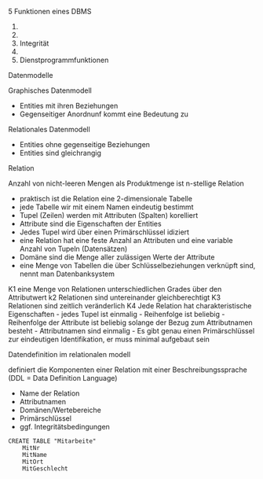 5 Funktionen eines DBMS

1.
2.
3. Integrität
4. 
5. Dienstprogrammfunktionen

Datenmodelle

Graphisches Datenmodell

- Entities mit ihren Beziehungen
- Gegenseitiger Anordnunf kommt eine Bedeutung zu

Relationales Datenmodell

- Entities ohne gegenseitige Beziehungen
- Entities sind gleichrangig

Relation

Anzahl von nicht-leeren Mengen als Produktmenge ist n-stellige Relation

- praktisch ist die Relation eine 2-dimensionale Tabelle
- jede Tabelle wir mit einem Namen eindeutig bestimmt
- Tupel (Zeilen) werden mit Attributen (Spalten) korelliert
- Attribute sind die Eigenschaften der Entities
- Jedes Tupel wird über einen Primärschlüssel idiziert
- eine Relation hat eine feste Anzahl an Attributen und eine variable Anzahl von Tupeln (Datensätzen)
- Domäne sind die Menge aller zulässigen Werte der Attribute
- eine Menge von Tabellen die über Schlüsselbeziehungen verknüpft sind, nennt man Datenbanksystem

K1	eine Menge von Relationen unterschiedlichen Grades über den Attributwert
k2	Relationen sind untereinander gleichberechtigt
K3	Relationen sind zeitlich veränderlich
K4	Jede Relation hat charakteristische Eigenschaften
	- jedes Tupel ist einmalig
	- Reihenfolge ist beliebig
	- Reihenfolge der Attribute ist beliebig solange der Bezug zum Attributnamen besteht
	- Attributnamen sind einmalig
	- Es gibt genau einen Primärschlüssel zur eindeutigen Identifikation, er muss minimal aufgebaut sein

Datendefinition im relationalen modell

definiert die Komponenten einer Relation mit einer Beschreibungssprache (DDL = Data Definition Language)

- Name der Relation
- Attributnamen
- Domänen/Wertebereiche
- Primärschlüssel
- ggf. Integritätsbedingungen


```
CREATE TABLE "Mitarbeite"
	MitNr
	MitName
	MitOrt
	MitGeschlecht
```
